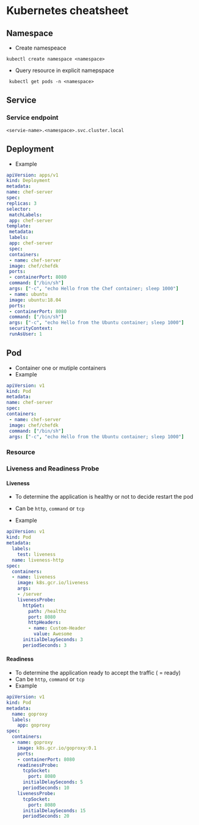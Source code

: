 # Kubernetes cheatsheet

## Namespace
- Create namespeace

```
kubectl create namespace <namespace>
```

- Query resource in explicit namepspace

```
 kubectl get pods -n <namespace>
```
## Service

### Service endpoint
```
<servie-name>.<namespace>.svc.cluster.local
```

## Deployment
- Example

```yaml
apiVersion: apps/v1  
kind: Deployment  
metadata:  
name: chef-server  
spec:  
replicas: 3  
selector:  
 matchLabels:  
 app: chef-server  
template:  
 metadata:  
 labels:  
 app: chef-server  
 spec:  
 containers:  
 - name: chef-server  
 image: chef/chefdk  
 ports:  
 - containerPort: 8080  
 command: ["/bin/sh"]  
 args: ["-c", "echo Hello from the Chef container; sleep 1000"]  
 - name: ubuntu  
 image: ubuntu:18.04  
 ports:  
 - containerPort: 8080  
 command: ["/bin/sh"]  
 args: ["-c", "echo Hello from the Ubuntu container; sleep 1000"]  
 securityContext:  
 runAsUser: 1
```


## Pod
- Container one or mutiple containers
-  Example

```yml
apiVersion: v1  
kind: Pod  
metadata:  
name: chef-server  
spec:  
containers:  
 - name: chef-server  
 image: chef/chefdk  
 command: ["/bin/sh"]  
 args: ["-c", "echo Hello from the Ubuntu container; sleep 1000"]
```

### Resource

### Liveness and Readiness Probe

#### Liveness

- To determine the application is healthy or not to decide restart the pod

- Can be `http`, `command` or `tcp`
- Example

```yaml
apiVersion: v1
kind: Pod
metadata:
  labels:
    test: liveness
  name: liveness-http
spec:
  containers:
  - name: liveness
    image: k8s.gcr.io/liveness
    args:
    - /server
    livenessProbe:
      httpGet:
        path: /healthz
        port: 8080
        httpHeaders:
        - name: Custom-Header
          value: Awesome
      initialDelaySeconds: 3
      periodSeconds: 3
```

#### Readiness

- To determine the application ready to accept the traffic ( = ready)
- Can be `http`, `command` or `tcp`
- Example

```yml
apiVersion: v1
kind: Pod
metadata:
  name: goproxy
  labels:
    app: goproxy
spec:
  containers:
  - name: goproxy
    image: k8s.gcr.io/goproxy:0.1
    ports:
    - containerPort: 8080
    readinessProbe:
      tcpSocket:
        port: 8080
      initialDelaySeconds: 5
      periodSeconds: 10
    livenessProbe:
      tcpSocket:
        port: 8080
      initialDelaySeconds: 15
      periodSeconds: 20
```